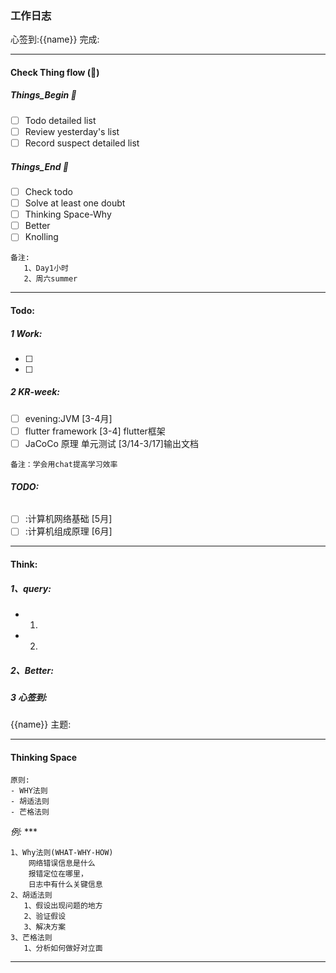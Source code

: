 ### 工作日志

心签到:{{name}}
完成:

---- 
#### Check Thing flow (:pig2:)

#####  Things_Begin :muscle:
- [ ] Todo detailed list
- [ ] Review yesterday's list
- [ ] Record suspect  detailed list 

#####  Things_End :facepunch:

- [ ] Check todo
- [ ] Solve at least one doubt
- [ ] Thinking Space-Why
- [ ] Better
- [ ] Knolling

```
备注:
   1、Day1小时
   2、周六summer
```
-----

####  Todo:


##### 1 Work:

- [ ] 
- [ ] 


##### 2 KR-week:


- [ ] evening:JVM       [3-4月]
- [ ] flutter framework  [3-4] flutter框架
- [ ] JaCoCo 原理   单元测试    [3/14-3/17]输出文档
```
备注：学会用chat提高学习效率
```
###### **TODO:**
- [ ] :计算机网络基础  [5月]
- [ ] :计算机组成原理  [6月]

---- 
#### Think:
##### 1、query:
   - 1.
   - 2.
##### 2、Better:



##### 3 心签到:
{{name}}
主题:









------
#### Thinking Space

```
原则:
- WHY法则
- 胡适法则
- 芒格法则
```

*例:* ***

```
1、Why法则(WHAT-WHY-HOW)
    网络错误信息是什么
    报错定位在哪里，
    日志中有什么关键信息
2、胡适法则
   1、假设出现问题的地方
   2、验证假设
   3、解决方案
3、芒格法则
   1、分析如何做好对立面
```


----